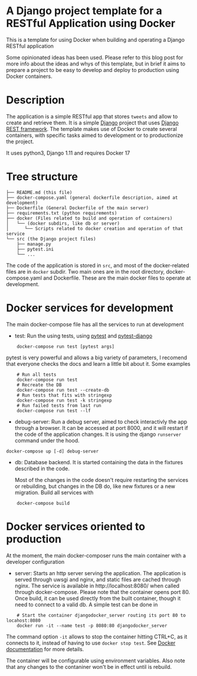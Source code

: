 A Django project template for a RESTful Application using Docker
===

This is a template for using Docker when building and operating a Django RESTful application

Some opinionated ideas has been used. Please refer to this blog post for more info about the
ideas and whys of this template, but in brief it aims to prepare a project to be easy to
develop and deploy to production using Docker containers.


Description
=======

The application is a simple RESTful app that stores `tweets` and allow to create and retrieve them.
It is a simple [Django](https://www.djangoproject.com/) project that uses [Django REST framework](http://www.django-rest-framework.org/). The template makes use of Docker to create several containers, with
specific tasks aimed to development or to productionize the project.

It uses python3, Django 1.11 and requires Docker 17


Tree structure
========

```
├── README.md (this file)
├── docker-compose.yaml (general dockerfile description, aimed at development)
├── Dockerfile (General Dockerfile of the main server)
├── requirements.txt (python requirements)
├── docker (Files related to build and operation of containers)
│   └── (docker subdirs, like db or server)
│      └── Scripts related to docker creation and operation of that service
└── src (the Django project files)
    ├── manage.py
    ├── pytest.ini
    └── ...
```

The code of the application is stored in `src`, and most of the docker-related files are in `docker`
subdir. Two main ones are in the root directory, docker-compose.yaml and Dockerfile. These
are the main docker files to operate at development.

Docker services for development
=========

The main docker-compose file has all the services to run at development

- test: Run the using tests, using [pytest](https://docs.pytest.org) and [pytest-django](https://pytest-django.readthedocs.io/)

```
    docker-compose run test [pytest args]
```
  pytest is very powerful and allows a big variety of parameters, I recomend that everyone checks the docs and
learn a little bit about it. Some examples

```
    # Run all tests
    docker-compose run test
    # Recreate the DB
    docker-compose run test --create-db
    # Run tests that fits with stringexp
    docker-compose run test -k stringexp
    # Run failed tests from last run
    docker-compose run test --lf
``` 


- debug-server: Run a debug server, aimed to check interactivly the app through a browser. It
                    can be accessed at port 8000, and it will restart if the code of the application changes. It is using the django `runserver` command under the hood.
```
docker-compose up [-d] debug-server
```
- db: Database backend. It is started containing the data in the fixtures described in the code.


  Most of the changes in the code doesn't require restarting the services or rebuilding, but changes
in the DB do, like new fixtures or a new migration. Build all services with

```
    docker-compose build
```

Docker services oriented to production
=========

At the moment, the main docker-composer runs the main container with a developer configuration

- server: Starts an http server serving the application. The application is served through
          uwsgi and nginx, and static files are cached through nginx.
          The service is available in http://localhost:8080/ when called through docker-compose.
          Please note that the container opens port 80.
  Once build, it can be used directly from the built container, though it need to connect to a valid db. A simple test can be done in

```
    # Start the container djangodocker_server routing its port 80 to locahost:8080
    docker run -it --name test -p 8080:80 djangodocker_server
```
  The command option `-it` allows to stop the container hitting CTRL+C, as it connects to it, instead of having to use `docker stop test`. See [Docker documentation](https://docs.docker.com/engine/reference/commandline/run/#examples) for more details.

  The container will be configurable using environment variables.
  Also note that any changes to the contaniner won't be in effect until is rebuild.
